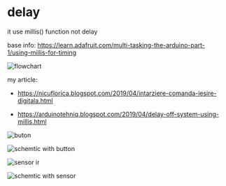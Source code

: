 # delay
it use millis() function not delay

base info: https://learn.adafruit.com/multi-tasking-the-arduino-part-1/using-millis-for-timing

![flowchart](https://3.bp.blogspot.com/-Lfte_J8XpnU/XL1_GttFIFI/AAAAAAAAZOk/kFEJ57b99uoSdJXRpLcHvRYNrXE40d-wQCLcBGAs/s1600/schema%2Blogica%2Bengleza.jpg)

my article:
- https://nicuflorica.blogspot.com/2019/04/intarziere-comanda-iesire-digitala.html

- https://arduinotehniq.blogspot.com/2019/04/delay-off-system-using-millis.html

![buton](https://4.bp.blogspot.com/-zVXfgnohf6s/XLsUXGVClUI/AAAAAAAAZMs/RJUudSpqS5QMBHetfxmIRUESQT7Cd6biACLcBGAs/s1600/IMG_20190420_151642_BURST001_COVER.jpg)

![schemtic with button](https://1.bp.blogspot.com/-yPXkPms2vmc/XLtgC0wjGKI/AAAAAAAAZN4/Zlh4ld4qDUEy5P2ls2HDM68ycg0tl1OUgCLcBGAs/s1600/schematic0.png)

![sensor ir](https://3.bp.blogspot.com/-UqRcnwAojlc/XLsVxnMDRUI/AAAAAAAAZM8/aZOQxP25o2ANS4pZ4OykPfdpDuWDQRCBACLcBGAs/s1600/IMG_20190420_153031.jpg)

![schemtic with sensor](https://4.bp.blogspot.com/-3SnUbEhv690/XLtgMHaR85I/AAAAAAAAZN8/PAMVDsJLOA82-txv-XG-mLe8dQIW3HPngCLcBGAs/s1600/schematic1.png)
